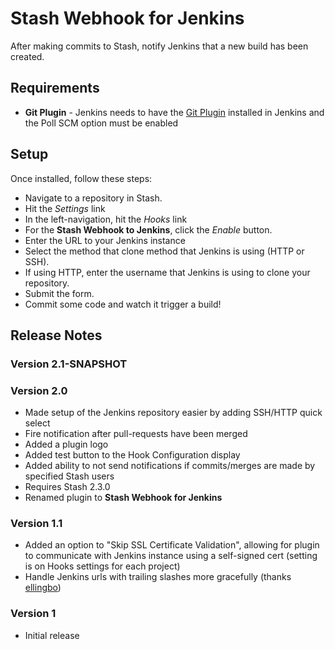# Stash Webhook for Jenkins

After making commits to Stash, notify Jenkins that a new build has been created.

## Requirements

+  **Git Plugin** - Jenkins needs to have the [Git Plugin](https://wiki.jenkins-ci.org/display/JENKINS/Git+Plugin) installed in Jenkins and the Poll SCM option must be enabled

## Setup

Once installed, follow these steps:
-  Navigate to a repository in Stash.
-  Hit the *Settings* link
-  In the left-navigation, hit the *Hooks* link
-  For the **Stash Webhook to Jenkins**, click the *Enable* button.
-  Enter the URL to your Jenkins instance
-  Select the method that clone method that Jenkins is using (HTTP or SSH).
-  If using HTTP, enter the username that Jenkins is using to clone your repository.
-  Submit the form.
-  Commit some code and watch it trigger a build!

## Release Notes

### Version 2.1-SNAPSHOT

### Version 2.0
-  Made setup of the Jenkins repository easier by adding SSH/HTTP quick select
-  Fire notification after pull-requests have been merged
-  Added a plugin logo
-  Added test button to the Hook Configuration display
-  Added ability to not send notifications if commits/merges are made by specified Stash users
-  Requires Stash 2.3.0
-  Renamed plugin to **Stash Webhook for Jenkins**

### Version 1.1
-  Added an option to "Skip SSL Certificate Validation", allowing for plugin to communicate with Jenkins instance using a self-signed cert (setting is on Hooks settings for each project)
-  Handle Jenkins urls with trailing slashes more gracefully (thanks [ellingbo](https://github.com/ellingbo))

### Version 1
-  Initial release
